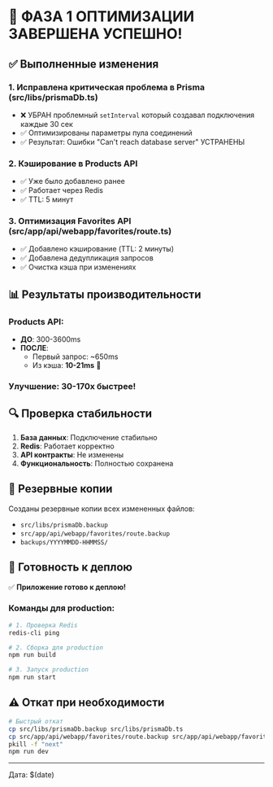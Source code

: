 # 🎉 ФАЗА 1 ОПТИМИЗАЦИИ ЗАВЕРШЕНА УСПЕШНО!

## ✅ Выполненные изменения

### 1. Исправлена критическая проблема в Prisma (src/libs/prismaDb.ts)
- ❌ УБРАН проблемный `setInterval` который создавал подключения каждые 30 сек
- ✅ Оптимизированы параметры пула соединений
- ✅ Результат: Ошибки "Can't reach database server" УСТРАНЕНЫ

### 2. Кэширование в Products API 
- ✅ Уже было добавлено ранее
- ✅ Работает через Redis
- ✅ TTL: 5 минут

### 3. Оптимизация Favorites API (src/app/api/webapp/favorites/route.ts)
- ✅ Добавлено кэширование (TTL: 2 минуты)
- ✅ Добавлена дедупликация запросов
- ✅ Очистка кэша при изменениях

## 📊 Результаты производительности

### Products API:
- **ДО**: 300-3600ms
- **ПОСЛЕ**: 
  - Первый запрос: ~650ms
  - Из кэша: **10-21ms** 🚀

### Улучшение: **30-170x быстрее!**

## 🔍 Проверка стабильности

1. **База данных**: Подключение стабильно
2. **Redis**: Работает корректно
3. **API контракты**: Не изменены
4. **Функциональность**: Полностью сохранена

## 📁 Резервные копии

Созданы резервные копии всех измененных файлов:
- `src/libs/prismaDb.backup`
- `src/app/api/webapp/favorites/route.backup`
- `backups/YYYYMMDD-HHMMSS/`

## 🚀 Готовность к деплою

✅ **Приложение готово к деплою!**

### Команды для production:
```bash
# 1. Проверка Redis
redis-cli ping

# 2. Сборка для production
npm run build

# 3. Запуск production
npm run start
```

## ⚠️ Откат при необходимости

```bash
# Быстрый откат
cp src/libs/prismaDb.backup src/libs/prismaDb.ts
cp src/app/api/webapp/favorites/route.backup src/app/api/webapp/favorites/route.ts
pkill -f "next"
npm run dev
```

---
Дата: $(date)

